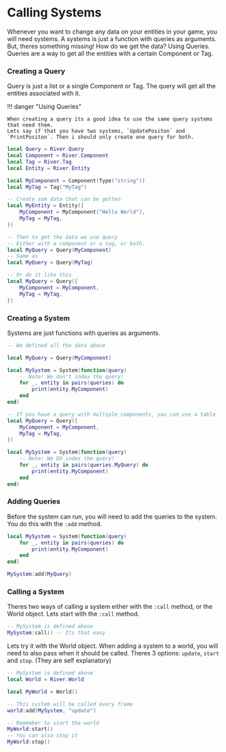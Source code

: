 # Calling Systems

Whenever you want to change any data on your entities in your game, you will need systems.
A systems is just a function with queries as arguments.
But, theres something missing! How do we get the data? Using Queries. Queries are a way to get all the entities with a certain Component or Tag.

### Creating a Query

Query is just a list or a single Component or Tag. The query will get all the entities associated with it.

!!! danger "Using Queries"

    When creating a query its a good idea to use the same query systems that need them.
    Lets say if that you have two systems, `UpdatePositon` and `PrintPositon`. Then i should only create one query for both.

```lua
local Query = River.Query
local Component = River.Component
local Tag = River.Tag
local Entity = River.Entity

local MyComponent = Component(Type("string"))
local MyTag = Tag("MyTag")

-- Create som data that can be gotten
local MyEntity = Entity({
    MyComponent = MyComponent("Hello World"),
    MyTag = MyTag,
})

-- Then to get the data we use query
-- Either with a component or a tag, or both.
local MyQuery = Query(MyComponent)
-- Same as
local MyQuery = Query(MyTag)

-- Or do it like this
local MyQuery = Query({
    MyComponent = MyComponent,
    MyTag = MyTag,
})
```

### Creating a System

Systems are just functions with queries as arguments.

```lua
-- We defined all the data above

local MyQuery = Query(MyComponent)

local MySystem = System(function(query)
    -- Note! We don't index the query!
    for _, entity in pairs(queries) do
        print(entity.MyComponent)
    end
end)

-- If you have a query with multiple components, you can use a table
local MyQuery = Query({
    MyComponent = MyComponent,
    MyTag = MyTag,
})

local MySystem = System(function(query)
    -- Note: We DO index the query!
    for _, entity in pairs(queries.MyQuery) do
        print(entity.MyComponent)
    end
end)
```

### Adding Queries

Before the system can run, you will need to add the queries to the system.
You do this with the `:add` method.

```lua
local MySystem = System(function(query)
    for _, entity in pairs(queries) do
        print(entity.MyComponent)
    end
end)

MySystem:add(MyQuery)
```

### Calling a System

Theres two ways of calling a system either with the `:call` method, or the World object.
Lets start with the `:call` method.

```lua
-- MySystem is defined above
MySystem:call() -- Its that easy
```

Lets try it with the World object.
When adding a system to a world, you will need to also pass when it should be called. Theres 3 options: `update`, `start` and `stop`. (They are self explanatory)

```lua
-- MySystem is defined above
local World = River.World

local MyWorld = World()

-- This system will be called every frame
world:add(MySystem, "update")

-- Remember to start the world
MyWorld:start()
-- You can also stop it
MyWorld:stop()
```
